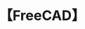 ---
title: "【FreeCAD】"
menu:
  main:
    identifier: "freecad"
    parent: "opensource"
    name: "FreeCAD"
    weight: 20
---